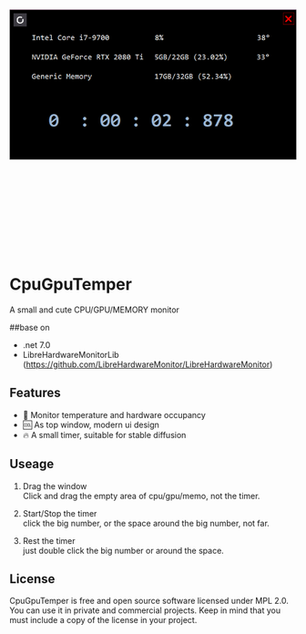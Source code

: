 ﻿<img src="image.png" style="margin-bottom:10rem; margin-left:0;margin-right:auto;width:600px;" />





# CpuGpuTemper
A small and cute CPU/GPU/MEMORY monitor

##base on 
- .net 7.0
- LibreHardwareMonitorLib (https://github.com/LibreHardwareMonitor/LibreHardwareMonitor)

## Features
- 🌟 Monitor temperature and hardware occupancy
- 🆒 As top window, modern ui design
- 🔥 A small timer, suitable for stable diffusion
 


## Useage
1.  Drag the window  
    Click and drag the empty area of cpu/gpu/memo, not the timer. 


2. Start/Stop the timer  
    click the big number, or the space around the big number, not far.

3. Rest the timer  
    just double click the big number or around the space.


## License
CpuGpuTemper is free and open source software licensed under MPL 2.0. You can use it in private and commercial projects. Keep in mind that you must include a copy of the license in your project.